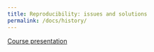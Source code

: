 ```yaml
---
title: Reproducibility: issues and solutions 
permalink: /docs/history/
---
```


[Course presentation](https://figshare.com/articles/reproducibility-issues-solutions_pdf/9206543)

